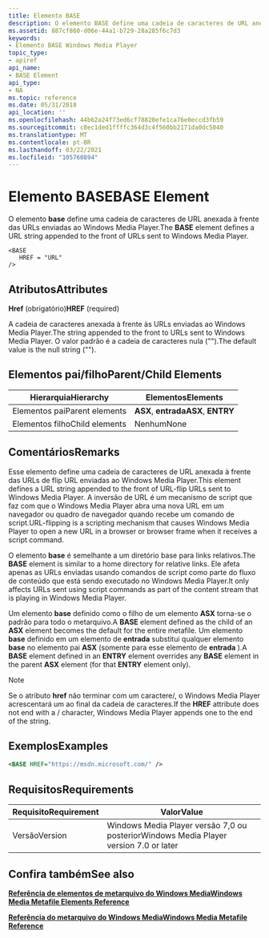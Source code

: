 ```yaml
---
title: Elemento BASE
description: O elemento BASE define uma cadeia de caracteres de URL anexada à frente das URLs enviadas ao Windows Media Player.
ms.assetid: 887cf860-d06e-44a1-b729-28a285f6c7d3
keywords:
- Elemento BASE Windows Media Player
topic_type:
- apiref
api_name:
- BASE Element
api_type:
- NA
ms.topic: reference
ms.date: 05/31/2018
api_location: ''
ms.openlocfilehash: 44b62a24f73ed6cf78820efe1ca76e0eccd3fb59
ms.sourcegitcommit: c8ec1ded1ffffc364d3c4f560bb2171da0dc5040
ms.translationtype: MT
ms.contentlocale: pt-BR
ms.lasthandoff: 03/22/2021
ms.locfileid: "105760894"
---
```

# <a name="base-element"></a><span data-ttu-id="fe734-104">Elemento BASE</span><span class="sxs-lookup"><span data-stu-id="fe734-104">BASE Element</span></span>

<span data-ttu-id="fe734-105">O elemento **base** define uma cadeia de caracteres de URL anexada à frente das URLs enviadas ao Windows Media Player.</span><span class="sxs-lookup"><span data-stu-id="fe734-105">The **BASE** element defines a URL string appended to the front of URLs sent to Windows Media Player.</span></span>

``` syntax
<BASE
   HREF = "URL"
/>
```

## <a name="attributes"></a><span data-ttu-id="fe734-106">Atributos</span><span class="sxs-lookup"><span data-stu-id="fe734-106">Attributes</span></span>

<span data-ttu-id="fe734-107">**Href** (obrigatório)</span><span class="sxs-lookup"><span data-stu-id="fe734-107">**HREF** (required)</span></span>

<span data-ttu-id="fe734-108">A cadeia de caracteres anexada à frente às URLs enviadas ao Windows Media Player.</span><span class="sxs-lookup"><span data-stu-id="fe734-108">The string appended to the front to URLs sent to Windows Media Player.</span></span> <span data-ttu-id="fe734-109">O valor padrão é a cadeia de caracteres nula ("").</span><span class="sxs-lookup"><span data-stu-id="fe734-109">The default value is the null string ("").</span></span>

## <a name="parentchild-elements"></a><span data-ttu-id="fe734-110">Elementos pai/filho</span><span class="sxs-lookup"><span data-stu-id="fe734-110">Parent/Child Elements</span></span>



| <span data-ttu-id="fe734-111">Hierarquia</span><span class="sxs-lookup"><span data-stu-id="fe734-111">Hierarchy</span></span>       | <span data-ttu-id="fe734-112">Elementos</span><span class="sxs-lookup"><span data-stu-id="fe734-112">Elements</span></span>           |
|-----------------|--------------------|
| <span data-ttu-id="fe734-113">Elementos pai</span><span class="sxs-lookup"><span data-stu-id="fe734-113">Parent elements</span></span> | <span data-ttu-id="fe734-114">**ASX**, **entrada**</span><span class="sxs-lookup"><span data-stu-id="fe734-114">**ASX**, **ENTRY**</span></span> |
| <span data-ttu-id="fe734-115">Elementos filho</span><span class="sxs-lookup"><span data-stu-id="fe734-115">Child elements</span></span>  | <span data-ttu-id="fe734-116">Nenhum</span><span class="sxs-lookup"><span data-stu-id="fe734-116">None</span></span>               |



 

## <a name="remarks"></a><span data-ttu-id="fe734-117">Comentários</span><span class="sxs-lookup"><span data-stu-id="fe734-117">Remarks</span></span>

<span data-ttu-id="fe734-118">Esse elemento define uma cadeia de caracteres de URL anexada à frente das URLs de flip URL enviadas ao Windows Media Player.</span><span class="sxs-lookup"><span data-stu-id="fe734-118">This element defines a URL string appended to the front of URL-flip URLs sent to Windows Media Player.</span></span> <span data-ttu-id="fe734-119">A inversão de URL é um mecanismo de script que faz com que o Windows Media Player abra uma nova URL em um navegador ou quadro de navegador quando recebe um comando de script.</span><span class="sxs-lookup"><span data-stu-id="fe734-119">URL-flipping is a scripting mechanism that causes Windows Media Player to open a new URL in a browser or browser frame when it receives a script command.</span></span>

<span data-ttu-id="fe734-120">O elemento **base** é semelhante a um diretório base para links relativos.</span><span class="sxs-lookup"><span data-stu-id="fe734-120">The **BASE** element is similar to a home directory for relative links.</span></span> <span data-ttu-id="fe734-121">Ele afeta apenas as URLs enviadas usando comandos de script como parte do fluxo de conteúdo que está sendo executado no Windows Media Player.</span><span class="sxs-lookup"><span data-stu-id="fe734-121">It only affects URLs sent using script commands as part of the content stream that is playing in Windows Media Player.</span></span>

<span data-ttu-id="fe734-122">Um elemento **base** definido como o filho de um elemento **ASX** torna-se o padrão para todo o metarquivo.</span><span class="sxs-lookup"><span data-stu-id="fe734-122">A **BASE** element defined as the child of an **ASX** element becomes the default for the entire metafile.</span></span> <span data-ttu-id="fe734-123">Um elemento **base** definido em um elemento de **entrada** substitui qualquer elemento **base** no elemento pai **ASX** (somente para esse elemento de **entrada** ).</span><span class="sxs-lookup"><span data-stu-id="fe734-123">A **BASE** element defined in an **ENTRY** element overrides any **BASE** element in the parent **ASX** element (for that **ENTRY** element only).</span></span>

> [!Note]  
> <span data-ttu-id="fe734-124">Se o atributo **href** não terminar com um caractere/, o Windows Media Player acrescentará um ao final da cadeia de caracteres.</span><span class="sxs-lookup"><span data-stu-id="fe734-124">If the **HREF** attribute does not end with a / character, Windows Media Player appends one to the end of the string.</span></span>

 

## <a name="examples"></a><span data-ttu-id="fe734-125">Exemplos</span><span class="sxs-lookup"><span data-stu-id="fe734-125">Examples</span></span>


```XML
<BASE HREF="https://msdn.microsoft.com/" />

```



## <a name="requirements"></a><span data-ttu-id="fe734-126">Requisitos</span><span class="sxs-lookup"><span data-stu-id="fe734-126">Requirements</span></span>



| <span data-ttu-id="fe734-127">Requisito</span><span class="sxs-lookup"><span data-stu-id="fe734-127">Requirement</span></span> | <span data-ttu-id="fe734-128">Valor</span><span class="sxs-lookup"><span data-stu-id="fe734-128">Value</span></span> |
|--------------------|------------------------------------------------------|
| <span data-ttu-id="fe734-129">Versão</span><span class="sxs-lookup"><span data-stu-id="fe734-129">Version</span></span><br/> | <span data-ttu-id="fe734-130">Windows Media Player versão 7,0 ou posterior</span><span class="sxs-lookup"><span data-stu-id="fe734-130">Windows Media Player version 7.0 or later</span></span><br/> |



## <a name="see-also"></a><span data-ttu-id="fe734-131">Confira também</span><span class="sxs-lookup"><span data-stu-id="fe734-131">See also</span></span>

<dl> <dt>

[<span data-ttu-id="fe734-132">**Referência de elementos de metarquivo do Windows Media**</span><span class="sxs-lookup"><span data-stu-id="fe734-132">**Windows Media Metafile Elements Reference**</span></span>](windows-media-metafile-elements-reference.md)
</dt> <dt>

[<span data-ttu-id="fe734-133">**Referência do metarquivo do Windows Media**</span><span class="sxs-lookup"><span data-stu-id="fe734-133">**Windows Media Metafile Reference**</span></span>](windows-media-metafile-reference.md)
</dt> </dl>

 

 





